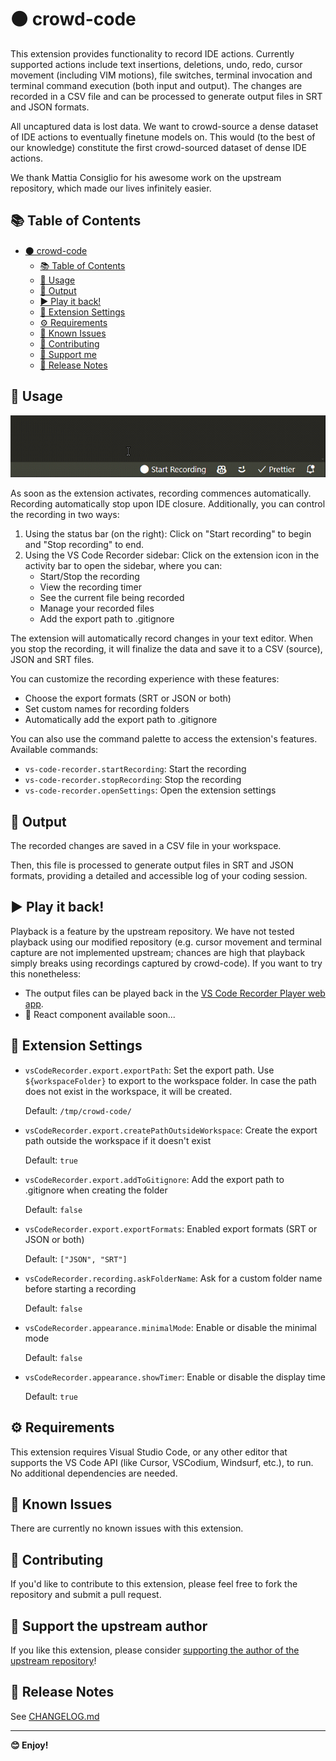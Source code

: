 # ⚫ crowd-code

This extension provides functionality to record IDE actions. Currently supported actions include text insertions, deletions, undo, redo, cursor movement (including VIM motions), file switches, terminal invocation and terminal command execution (both input and output). The changes are recorded in a CSV file and can be processed to generate output files in SRT and JSON formats. 

All uncaptured data is lost data. We want to crowd-source a dense dataset of IDE actions to eventually finetune models on. This would (to the best of our knowledge) constitute the first crowd-sourced dataset of dense IDE actions.

We thank Mattia Consiglio for his awesome work on the upstream repository, which made our lives infinitely easier.

## 📚 Table of Contents

- [⚫ crowd-code](#-crowd-code)
  - [📚 Table of Contents](#-table-of-contents)
  - [📖 Usage](#-usage)
  - [📄 Output](#-output)
  - [▶️ Play it back!](#️-play-it-back)
  - [🔧 Extension Settings](#-extension-settings)
  - [⚙️ Requirements](#️-requirements)
  - [🐛 Known Issues](#-known-issues)
  - [🤝 Contributing](#-contributing)
  - [💸 Support me](#-support-me)
  - [📝 Release Notes](#-release-notes)

## 📖 Usage

![crowd-code Extension](https://raw.githubusercontent.com/mattia-consiglio/vs-code-recorder/main/img/preview.gif)

As soon as the extension activates, recording commences automatically. Recording automatically stop upon IDE closure.
Additionally, you can control the recording in two ways:

1. Using the status bar (on the right): Click on "Start recording" to begin and "Stop recording" to end.
2. Using the VS Code Recorder sidebar: Click on the extension icon in the activity bar to open the sidebar, where you can:
   - Start/Stop the recording
   - View the recording timer
   - See the current file being recorded
   - Manage your recorded files
   - Add the export path to .gitignore

The extension will automatically record changes in your text editor. When you stop the recording, it will finalize the data and save it to a CSV (source), JSON and SRT files.

You can customize the recording experience with these features:

- Choose the export formats (SRT or JSON or both)
- Set custom names for recording folders
- Automatically add the export path to .gitignore

You can also use the command palette to access the extension's features.
Available commands:

- `vs-code-recorder.startRecording`: Start the recording
- `vs-code-recorder.stopRecording`: Stop the recording
- `vs-code-recorder.openSettings`: Open the extension settings

## 📄 Output

The recorded changes are saved in a CSV file in your workspace.

Then, this file is processed to generate output files in SRT and JSON formats, providing a detailed and accessible log of your coding session.

## ▶️ Play it back!

Playback is a feature by the upstream repository. We have not tested playback using our modified repository (e.g. cursor movement and terminal capture are not implemented upstream; chances are high that playback simply breaks using recordings captured by crowd-code). If you want to try this nonetheless:

- The output files can be played back in the [VS Code Recorder Player web app](https://github.com/mattia-consiglio/vs-code-recorder-player).
- 🚧 React component available soon...

## 🔧 Extension Settings

- `vsCodeRecorder.export.exportPath`: Set the export path. Use `${workspaceFolder}` to export to the workspace folder. In case the path does not exist in the workspace, it will be created.

  Default: `/tmp/crowd-code/`

- `vsCodeRecorder.export.createPathOutsideWorkspace`: Create the export path outside the workspace if it doesn't exist

  Default: `true`

- `vsCodeRecorder.export.addToGitignore`: Add the export path to .gitignore when creating the folder

  Default: `false`

- `vsCodeRecorder.export.exportFormats`: Enabled export formats (SRT or JSON or both)

  Default: `["JSON", "SRT"]`

- `vsCodeRecorder.recording.askFolderName`: Ask for a custom folder name before starting a recording

  Default: `false`

- `vsCodeRecorder.appearance.minimalMode`: Enable or disable the minimal mode

  Default: `false`

- `vsCodeRecorder.appearance.showTimer`: Enable or disable the display time

  Default: `true`

## ⚙️ Requirements

This extension requires Visual Studio Code, or any other editor that supports the VS Code API (like Cursor, VSCodium, Windsurf, etc.), to run. No additional dependencies are needed.

## 🐛 Known Issues

There are currently no known issues with this extension.

## 🤝 Contributing

If you'd like to contribute to this extension, please feel free to fork the repository and submit a pull request.

## 💸 Support the upstream author

If you like this extension, please consider [supporting the author of the upstream repository](https://www.paypal.com/donate/?hosted_button_id=D5EUDQ5VEJCSL)!

## 📝 Release Notes

See [CHANGELOG.md](CHANGELOG.md)

---

**😊 Enjoy!**
